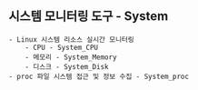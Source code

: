 ## 시스템 모니터링 도구 - System
    - Linux 시스템 리소스 실시간 모니터링
        - CPU - System_CPU
        - 메모리 - System_Memory
        - 디스크 - System_Disk
    - proc 파일 시스템 접근 및 정보 수집 - System_proc